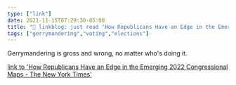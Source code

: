 ```yaml
---
type: ["link"]
date: 2021-11-15T07:29:30-05:00
title: "🔗 linkblog: just read 'How Republicans Have an Edge in the Emerging 2022 Congressional Maps - The New York Times'"
tags: ["gerrymandering","voting","elections"]
---
```

Gerrymandering is gross and wrong, no matter who's doing it.
 
[link to 'How Republicans Have an Edge in the Emerging 2022 Congressional Maps - The New York Times'](https://www.nytimes.com/2021/11/15/us/politics/republicans-2022-redistricting-maps.html)
